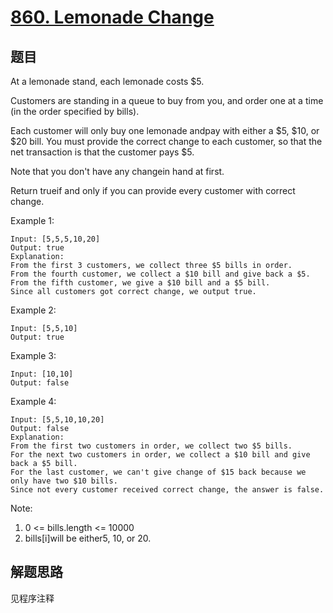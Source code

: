 # [860. Lemonade Change](https://leetcode-cn.com/problems/lemonade-change/)

## 题目

At a lemonade stand, each lemonade costs $5.

Customers are standing in a queue to buy from you, and order one at a time (in the order specified by bills).

Each customer will only buy one lemonade andpay with either a $5, $10, or $20 bill. You must provide the correct change to each customer, so that the net transaction is that the customer pays $5.

Note that you don't have any changein hand at first.

Return trueif and only if you can provide every customer with correct change.

Example 1:

```text
Input: [5,5,5,10,20]
Output: true
Explanation:
From the first 3 customers, we collect three $5 bills in order.
From the fourth customer, we collect a $10 bill and give back a $5.
From the fifth customer, we give a $10 bill and a $5 bill.
Since all customers got correct change, we output true.
```

Example 2:

```text
Input: [5,5,10]
Output: true
```

Example 3:

```text
Input: [10,10]
Output: false
```

Example 4:

```text
Input: [5,5,10,10,20]
Output: false
Explanation:
From the first two customers in order, we collect two $5 bills.
For the next two customers in order, we collect a $10 bill and give back a $5 bill.
For the last customer, we can't give change of $15 back because we only have two $10 bills.
Since not every customer received correct change, the answer is false.
```

Note:

1. 0 <= bills.length <= 10000
1. bills[i]will be either5, 10, or 20.

## 解题思路

见程序注释

